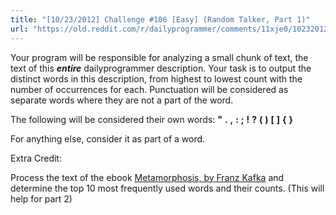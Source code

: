```yaml
---
title: "[10/23/2012] Challenge #106 [Easy] (Random Talker, Part 1)"
url: "https://old.reddit.com/r/dailyprogrammer/comments/11xje0/10232012_challenge_106_easy_random_talker_part_1/"
---
```


Your program will be responsible for analyzing a small chunk of text, the text of this ***entire*** dailyprogrammer description.  Your task is to output the distinct words in this description, from highest to lowest count with the number of occurrences for each.  Punctuation will be considered as separate words where they are not a part of the word.  

The following will be considered their own words: **"** **.** **,** **:** **;** **!** **?** **(** **)** **[** **]** **{** **}**

For anything else, consider it as part of a word.

Extra Credit:

Process the text of the ebook [Metamorphosis, by Franz Kafka](http://www.gutenberg.org/cache/epub/5200/pg5200.txt) and determine the top 10 most frequently used words and their counts. (This will help for part 2)